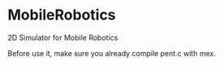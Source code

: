 MobileRobotics
==============

2D Simulator for Mobile Robotics

Before use it, make sure you already compile pent.c with mex.
